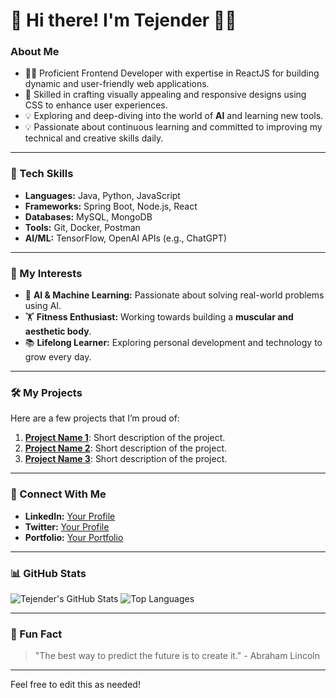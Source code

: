 # 👋 Hi there! I'm Tejender 👨‍💻

### About Me
- 👨‍💻 Proficient Frontend Developer with expertise in ReactJS for building dynamic and user-friendly web applications.
- 🎨 Skilled in crafting visually appealing and responsive designs using CSS to enhance user experiences.
- 💡 Exploring and deep-diving into the world of **AI** and learning new tools.
- 💡 Passionate about continuous learning and committed to improving my technical and creative skills daily.

---

### 🔧 Tech Skills
- **Languages:** Java, Python, JavaScript
- **Frameworks:** Spring Boot, Node.js, React
- **Databases:** MySQL, MongoDB
- **Tools:** Git, Docker, Postman
- **AI/ML:** TensorFlow, OpenAI APIs (e.g., ChatGPT)

---

### 🌟 My Interests
- 🧠 **AI & Machine Learning:** Passionate about solving real-world problems using AI.
- 🏋️ **Fitness Enthusiast:** Working towards building a **muscular and aesthetic body**.
- 📚 **Lifelong Learner:** Exploring personal development and technology to grow every day.

---

### 🛠️ My Projects
Here are a few projects that I’m proud of:
1. **[Project Name 1](#)**: Short description of the project.
2. **[Project Name 2](#)**: Short description of the project.
3. **[Project Name 3](#)**: Short description of the project.

---

### 💬 Connect With Me
- **LinkedIn:** [Your Profile](https://linkedin.com/in/your-profile)
- **Twitter:** [Your Profile](https://twitter.com/your-profile)
- **Portfolio:** [Your Portfolio](https://your-portfolio.com)

---

### 📊 GitHub Stats
![Tejender's GitHub Stats](https://github-readme-stats.vercel.app/api?username=YourUsername&show_icons=true&theme=radical)
![Top Languages](https://github-readme-stats.vercel.app/api/top-langs/?username=YourUsername&layout=compact&theme=radical)

---

### 🌟 Fun Fact
> "The best way to predict the future is to create it." - Abraham Lincoln

---

Feel free to edit this as needed!
